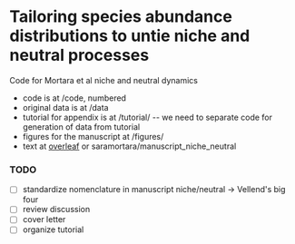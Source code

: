 # Tailoring species abundance distributions to untie niche and neutral processes

Code for Mortara et al niche and neutral dynamics

- code is at /code, numbered
- original data is at /data
- tutorial for appendix is at /tutorial/ -- we need to separate code for generation of data from tutorial 
- figures for the manuscript at /figures/
- text at [overleaf](https://www.overleaf.com/project/5d1d047e8ca02e5f56d3d212) or saramortara/manuscript_niche_neutral

### TODO

- [ ] standardize nomenclature in manuscript niche/neutral -> Vellend's big four
- [ ]  review discussion
- [ ] cover letter
- [ ] organize tutorial
